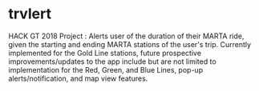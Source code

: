 # trvlert
HACK GT 2018 Project : Alerts user of the duration of their MARTA ride, given the starting and ending MARTA stations of the user's trip. Currently implemented for the Gold Line stations, future prospective improvements/updates to the app include but are not limited to implementation for the Red, Green, and Blue Lines, pop-up alerts/notification, and map view features. 
